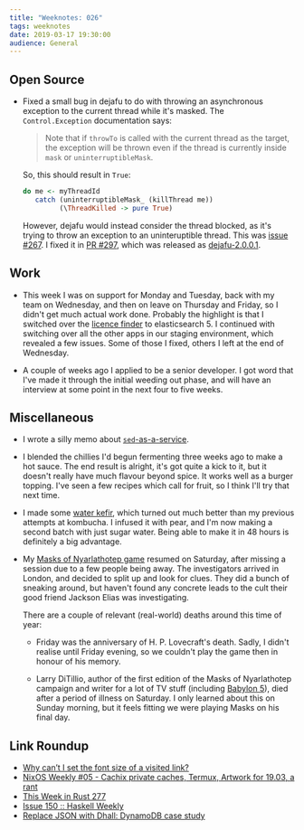 ```yaml
---
title: "Weeknotes: 026"
tags: weeknotes
date: 2019-03-17 19:30:00
audience: General
---
```


## Open Source

- Fixed a small bug in dejafu to do with throwing an asynchronous
  exception to the current thread while it's masked.  The
  `Control.Exception` documentation says:

  > Note that if `throwTo` is called with the current thread as the
  > target, the exception will be thrown even if the thread is
  > currently inside `mask` or `uninterruptibleMask`.

  So, this should result in `True`:

  ```haskell
  do me <- myThreadId
     catch (uninterruptibleMask_ (killThread me))
           (\ThreadKilled -> pure True)
  ```

  However, dejafu would instead consider the thread blocked, as it's
  trying to throw an exception to an uninteruptible thread.  This was
  [issue #267][].  I fixed it in [PR #297][], which was released as
  [dejafu-2.0.0.1][].

[issue #267]: https://github.com/barrucadu/dejafu/issues/267
[PR #297]: https://github.com/barrucadu/dejafu/pull/297
[dejafu-2.0.0.1]: http://hackage.haskell.org/package/dejafu-2.0.0.1

## Work

- This week I was on support for Monday and Tuesday, back with my team
  on Wednesday, and then on leave on Thursday and Friday, so I didn't
  get much actual work done.  Probably the highlight is that I
  switched over the [licence finder][] to elasticsearch 5.  I
  continued with switching over all the other apps in our staging
  environment, which revealed a few issues.  Some of those I fixed,
  others I left at the end of Wednesday.

- A couple of weeks ago I applied to be a senior developer.  I got
  word that I've made it through the initial weeding out phase, and
  will have an interview at some point in the next four to five weeks.

[licence finder]: https://www.gov.uk/licence-finder

## Miscellaneous

- I wrote a silly memo about [`sed`-as-a-service][].

- I blended the chillies I'd begun fermenting three weeks ago to make
  a hot sauce.  The end result is alright, it's got quite a kick to
  it, but it doesn't really have much flavour beyond spice.  It works
  well as a burger topping.  I've seen a few recipes which call for
  fruit, so I think I'll try that next time.

- I made some [water kefir][], which turned out much better than my
  previous attempts at kombucha.  I infused it with pear, and I'm now
  making a second batch with just sugar water.  Being able to make it
  in 48 hours is definitely a big advantage.

- My [Masks of Nyarlathotep game][] resumed on Saturday, after missing
  a session due to a few people being away.  The investigators arrived
  in London, and decided to split up and look for clues.  They did a
  bunch of sneaking around, but haven't found any concrete leads to
  the cult their good friend Jackson Elias was investigating.

  There are a couple of relevant (real-world) deaths around this time
  of year:

  - Friday was the anniversary of H. P. Lovecraft's death.  Sadly, I
    didn't realise until Friday evening, so we couldn't play the game
    then in honour of his memory.

  - Larry DiTillio, author of the first edition of the Masks of
    Nyarlathotep campaign and writer for a lot of TV stuff (including
    [Babylon 5][]), died after a period of illness on Saturday.  I
    only learned about this on Sunday morning, but it feels fitting we
    were playing Masks on his final day.

[`sed`-as-a-service]: /sed-as-a-service.html
[water kefir]: https://en.wikipedia.org/wiki/Tibicos
[Masks of Nyarlathotep game]: /masks-of-nyarlathotep.html
[Babylon 5]: https://en.wikipedia.org/wiki/Babylon_5

## Link Roundup

- [Why can’t I set the font size of a visited link?](https://jameshfisher.com/2019/03/08/why-cant-i-set-the-font-size-of-a-visited-link)
- [NixOS Weekly #05 - Cachix private caches, Termux, Artwork for 19.03, a rant](https://weekly.nixos.org/2019/05-cachix-private-caches-termux-artwork-for-19-03-a-rant.html)
- [This Week in Rust 277](https://this-week-in-rust.org/blog/2019/03/12/this-week-in-rust-277/)
- [Issue 150 :: Haskell Weekly](https://haskellweekly.news/issues/150.html)
- [Replace JSON with Dhall: DynamoDB case study](https://msitko.pl/blog/2019/03/13/replace-json-with-dhall.html)
